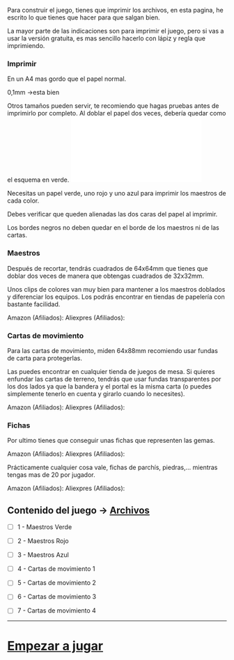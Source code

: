 Para construir el juego, tienes que imprimir los archivos, en esta pagina, he escrito lo que tienes que hacer para que salgan bien.

La mayor parte de las indicaciones son para imprimir el juego, pero si vas a usar la versión gratuita, es mas sencillo hacerlo con lápiz y regla que imprimiendo.

### Imprimir

En un A4 mas gordo que el papel normal.

0,1mm ->esta bien

Otros tamaños pueden servir, te recomiendo que hagas pruebas antes de imprimirlo por completo.
Al doblar el papel dos veces, debería quedar como el esquema en verde.
![](Excalidraw/Creacion_del_Juego%2031-05-2023.excalidraw.md)

Necesitas un papel verde, uno rojo y uno azul para imprimir los maestros de cada color.

Debes verificar que queden alienadas las dos caras del papel al imprimir.

Los bordes negros no deben quedar en el borde de los maestros ni de las cartas.


### Maestros

Después de recortar, tendrás cuadrados de 64x64mm que tienes que doblar dos veces de manera que obtengas cuadrados de 32x32mm.

Unos clips de colores van muy bien para mantener a los maestros doblados y diferenciar los equipos. Los podrás encontrar en tiendas de papelería con bastante facilidad.

Amazon (Afiliados):
Aliexpres (Afiliados):


### Cartas de movimiento

Para las cartas de movimiento, miden 64x88mm recomiendo usar fundas de carta para protegerlas.

Las puedes encontrar en cualquier tienda de juegos de mesa. Si quieres enfundar las cartas de terreno, tendrás que usar fundas transparentes por los dos lados ya que la bandera y el portal es la misma carta (o puedes simplemente tenerlo en cuenta y girarlo cuando lo necesites).

Amazon (Afiliados):
Aliexpres (Afiliados):

### Fichas

Por ultimo tienes que conseguir unas fichas que representen las gemas.

Amazon (Afiliados):
Aliexpres (Afiliados):


Prácticamente cualquier cosa vale, fichas de parchís, piedras,... mientras tengas mas de 20 por jugador.

Amazon (Afiliados):
Aliexpres (Afiliados):

## Contenido del juego -> [Archivos](https://github.com/lordor5/Colvora/releases)


- [ ] 1 - Maestros Verde
- [ ] 2 - Maestros Rojo
- [ ] 3 - Maestros Azul

- [ ] 4 - Cartas de movimiento 1
- [ ] 5 - Cartas de movimiento 2
- [ ] 6 - Cartas de movimiento 3
- [ ] 7 - Cartas de movimiento 4



<!--
- [ ] 8 - Cartas de terreno
- [ ] Cartas de magia
- [ ] Cartas de portal
-->


---

# [Empezar a jugar](Empezar_a_jugar.md)